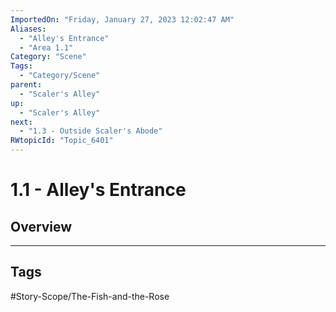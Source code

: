 ```yaml
---
ImportedOn: "Friday, January 27, 2023 12:02:47 AM"
Aliases:
  - "Alley's Entrance"
  - "Area 1.1"
Category: "Scene"
Tags:
  - "Category/Scene"
parent:
  - "Scaler's Alley"
up:
  - "Scaler's Alley"
next:
  - "1.3 - Outside Scaler's Abode"
RWtopicId: "Topic_6401"
---
```

# 1.1 - Alley's Entrance
## Overview

---
## Tags
#Story-Scope/The-Fish-and-the-Rose

